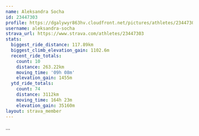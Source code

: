 ```yaml
---
name: Aleksandra Socha
id: 23447303
profile: https://dgalywyr863hv.cloudfront.net/pictures/athletes/23447303/14745546/4/large.jpg
username: aleksandra-socha
strava_url: https://www.strava.com/athletes/23447303
stats:
  biggest_ride_distance: 117.89km
  biggest_climb_elevation_gain: 1102.6m
  recent_ride_totals:
    count: 10
    distance: 263.22km
    moving_time: '09h 08m'
    elevation_gain: 1455m
  ytd_ride_totals:
    count: 74
    distance: 3112km
    moving_time: 164h 23m
    elevation_gain: 35160m
layout: strava_member
--- 
```

...

